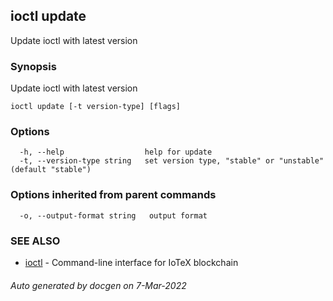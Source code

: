 ## ioctl update

Update ioctl with latest version

### Synopsis

Update ioctl with latest version

```
ioctl update [-t version-type] [flags]
```

### Options

```
  -h, --help                  help for update
  -t, --version-type string   set version type, "stable" or "unstable" (default "stable")
```

### Options inherited from parent commands

```
  -o, --output-format string   output format
```

### SEE ALSO

* [ioctl](../README.md)	 - Command-line interface for IoTeX blockchain

###### Auto generated by docgen on 7-Mar-2022
